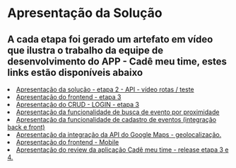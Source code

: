 # Apresentação da Solução

## A cada etapa foi gerado um artefato em vídeo que ilustra o trabalho da equipe de desenvolvimento do APP - Cadê meu time, estes links estão disponíveis abaixo 


<li><a href="https://youtu.be/CbYQugc48Ig"> Apresentação da solução - etapa 2 - API - vídeo rotas / teste
<li><a href="https://youtu.be/t4aR77RmVXk"> Apresentação do frontend - etapa 3  
<li><a href="https://youtu.be/xwnlbh4VDk0"> Apresentação do CRUD - LOGIN - etapa 3  
<li><a href="https://youtu.be/ZUsYoVuJg2k"> Apresentação da funcionalidade de busca de evento por proximidade
<li><a href="https://youtu.be/aOiYeLpGuNg"> Apresentação da funcionalidade de cadastro de eventos (integração back e front)
<li><a href="https://youtu.be/hyNTFCcMDWQ"> Apresentação da integração da API do Google Maps - geolocalização.
<li><a href="https://youtu.be/FsOO3lA757k"> Apresentação do frontend - Mobile
<li><a href="<li><a href="https://youtu.be/M4Bh1fnJ0oo"> Apresentação do review da aplicação Cadê meu time - release etapa 3 e 4.
